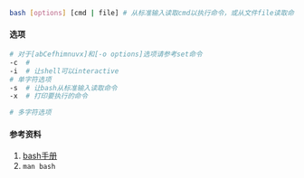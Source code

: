 ```bash
bash [options] [cmd | file]	# 从标准输入读取cmd以执行命令，或从文件file读取命令以执行之。
```

#### 选项

```bash
# 对于[abCefhimnuvx]和[-o options]选项请参考set命令
-c	# 
-i	# 让shell可以interactive
# 单字符选项
-s	# 让bash从标准输入读取命令
-x	# 打印要执行的命令

# 多字符选项
```



#### 参考资料

1. [bash手册](http://www.gnu.org/software/bash/manual/bash.html)
2. `man bash`